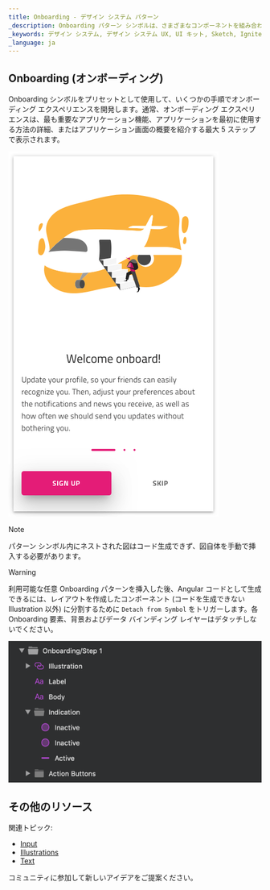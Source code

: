 ```yaml
---
title: Onboarding - デザイン システム パターン
_description: Onboarding パターン シンボルは、さまざまなコンポーネントを組み合わせて単一のオンボーディング画面を表示します。
_keywords: デザイン システム, デザイン システム UX, UI キット, Sketch, Ignite UI for Angular, Sketch to Angular, Angular, Angular デザイン システム, Sketch から コードをエクスポート, Angular 用のデザイン キット, Sketch HTML, Sketch to HTML, Sketch UI キット
_language: ja
---
```


## Onboarding (オンボーディング)

Onboarding シンボルをプリセットとして使用して、いくつかの手順でオンボーディング エクスペリエンスを開発します。通常、オンボーディング エクスペリエンスは、最も重要なアプリケーション機能、アプリケーションを最初に使用する方法の詳細、またはアプリケーション画面の概要を紹介する最大 5 ステップで表示されます。


<img class="responsive-img" src="../images/onboarding.png" srcset="../images/onboarding@2x.png 2x" />


> [!Note]
> パターン シンボル内にネストされた図はコード生成できず、図自体を手動で挿入する必要があります。


> [!WARNING]
> 利用可能な任意 Onboarding パターンを挿入した後、Angular コードとして生成できるには、レイアウトを作成したコンポーネント (コードを生成できない Illustration 以外) に分割するために `Detach from Symbol` をトリガーします。各 Onboarding 要素、背景およびデータ バインディング レイヤーはデタッチしないでください。

<img class="responsive-img" src="../images/onboarding_detach.png" />

## その他のリソース

関連トピック:

- [Input](../components/input.md)
- [Illustrations](../style/illustrations.md)
- [Text](../components/text.md)
  <div class="divider--half"></div>

コミュニティに参加して新しいアイデアをご提案ください。


